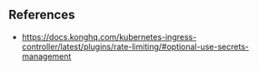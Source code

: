 ## References

-   https://docs.konghq.com/kubernetes-ingress-controller/latest/plugins/rate-limiting/#optional-use-secrets-management
